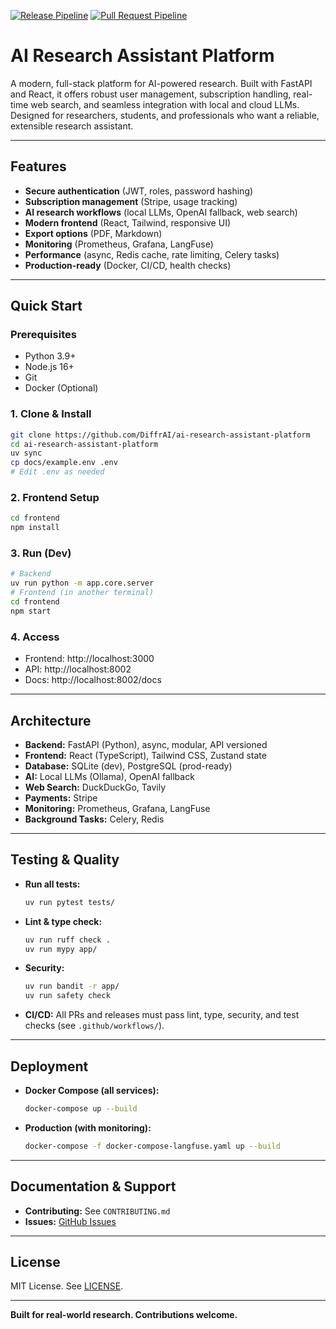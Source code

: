 [![Release Pipeline](https://github.com/mahiuddinalkamal/ai-research-assistant-platform/actions/workflows/release-pipeline.yml/badge.svg)](https://github.com/mahiuddinalkamal/ai-research-assistant-platform/actions/workflows/release-pipeline.yml)
[![Pull Request Pipeline](https://github.com/mahiuddinalkamal/ai-research-assistant-platform/actions/workflows/pr-pipeline.yml/badge.svg)](https://github.com/mahiuddinalkamal/ai-research-assistant-platform/actions/workflows/pr-pipeline.yml)

# AI Research Assistant Platform

A modern, full-stack platform for AI-powered research. Built with FastAPI and React, it offers robust user management, subscription handling, real-time web search, and seamless integration with local and cloud LLMs. Designed for researchers, students, and professionals who want a reliable, extensible research assistant.

---

## Features
- **Secure authentication** (JWT, roles, password hashing)
- **Subscription management** (Stripe, usage tracking)
- **AI research workflows** (local LLMs, OpenAI fallback, web search)
- **Modern frontend** (React, Tailwind, responsive UI)
- **Export options** (PDF, Markdown)
- **Monitoring** (Prometheus, Grafana, LangFuse)
- **Performance** (async, Redis cache, rate limiting, Celery tasks)
- **Production-ready** (Docker, CI/CD, health checks)

---

## Quick Start

### Prerequisites
- Python 3.9+
- Node.js 16+
- Git
- Docker (Optional)

### 1. Clone & Install
```bash
git clone https://github.com/DiffrAI/ai-research-assistant-platform
cd ai-research-assistant-platform
uv sync
cp docs/example.env .env
# Edit .env as needed
```

### 2. Frontend Setup
```bash
cd frontend
npm install
```

### 3. Run (Dev)
```bash
# Backend
uv run python -m app.core.server
# Frontend (in another terminal)
cd frontend
npm start
```

### 4. Access
- Frontend: http://localhost:3000
- API: http://localhost:8002
- Docs: http://localhost:8002/docs

---

## Architecture

- **Backend:** FastAPI (Python), async, modular, API versioned
- **Frontend:** React (TypeScript), Tailwind CSS, Zustand state
- **Database:** SQLite (dev), PostgreSQL (prod-ready)
- **AI:** Local LLMs (Ollama), OpenAI fallback
- **Web Search:** DuckDuckGo, Tavily
- **Payments:** Stripe
- **Monitoring:** Prometheus, Grafana, LangFuse
- **Background Tasks:** Celery, Redis

---

## Testing & Quality

- **Run all tests:**
  ```bash
  uv run pytest tests/
  ```
- **Lint & type check:**
  ```bash
  uv run ruff check .
  uv run mypy app/
  ```
- **Security:**
  ```bash
  uv run bandit -r app/
  uv run safety check
  ```
- **CI/CD:** All PRs and releases must pass lint, type, security, and test checks (see `.github/workflows/`).

---

## Deployment

- **Docker Compose (all services):**
  ```bash
  docker-compose up --build
  ```
- **Production (with monitoring):**
  ```bash
  docker-compose -f docker-compose-langfuse.yaml up --build
  ```

---

## Documentation & Support


- **Contributing:** See `CONTRIBUTING.md`
- **Issues:** [GitHub Issues](https://github.com/DiffrAI/ai-research-assistant-platform/issues)

---

## License
MIT License. See [LICENSE](LICENSE).

---

**Built for real-world research. Contributions welcome.**
